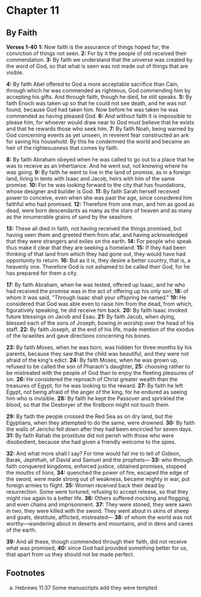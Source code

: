 # Chapter 11

## By Faith

**Verses 1-40**
**1:** Now faith is the assurance of things hoped for, the conviction of things not seen.
**2:** For by it the people of old received their commendation.
**3:** By faith we understand that the universe was created by the word of God, so that what is seen was not made out of things that are visible.

**4:** By faith Abel offered to God a more acceptable sacrifice than Cain, through which he was commended as righteous, God commending him by accepting his gifts. And through faith, though he died, he still speaks.
**5:** By faith Enoch was taken up so that he could not see death, and he was not found, because God had taken him. Now before he was taken he was commended as having pleased God.
**6:** And without faith it is impossible to please him, for whoever would draw near to God must believe that he exists and that he rewards those who seek him.
**7:** By faith Noah, being warned by God concerning events as yet unseen, in reverent fear constructed an ark for saving his household. By this he condemned the world and became an heir of the righteousness that comes by faith.

**8:** By faith Abraham obeyed when he was called to go out to a place that he was to receive as an inhertiance. And he went out, not knowing where he was going.
**9:** By faith he went to live in the land of promise, as in a foreign land, living in tents with Isaac and Jacob, heirs with him of the same promise.
**10:** For he was looking forward to the city that has foundations, whose designer and builder is God.
**11:** By faith Sarah herself received power to conceive, even when she was past the age, since considered him faithful who had promised.
**12:** Therefore from one man, and him as good as dead, were born descendants as many as the stars of heaven and as many as the innumerable grains of sand by the seashore.

**13:** These all died in faith, not having received the things promised, but having seen them and greeted them from afar, and having acknowledged that they were strangers and exiles on the earth.
**14:** For people who speak thus make it clear that they are seeking a homeland.
**15:** If they had been thinking of that land from which they had gone out, they would have had opportunity to return.
**16:** But as it is, they desire a better country, that is, a heavenly one. Therefore God is not ashamed to be called their God, for he has prepared for them a city.

**17:** By faith Abraham, when he was tested, offered up Isaac, and he who had received the promise was in the act of offering up his only son,
**18:** of whom it was said, "Through Isaac shall your offspring be named."
**19:** He considered that God was able even to raise him from the dead, from which, figuratively speaking, he did receive him back.
**20:** By faith Isaac invoked future blessings on Jacob and Esau.
**21:** By faith Jacob, when dying, blessed each of the sons of Joseph, bowing in worship over the head of his staff.
**22:** By faith Joseph, at the end of his life, made mention of the exodus of the Israelites and gave directions concerning his bones.

**23:** By faith Moses, when he was born, was hidden for three months by his parents, because they saw that the child was beautiful, and they were not afraid of the king's edict.
**24:** By faith Moses, when he was grown up, refused to be called the son of Pharaoh's daughter,
**25:** choosing rather to be mistreated with the people of God than to enjoy the fleeting pleasures of sin.
**26:** He considered the reproach of Christ greater wealth than the treasures of Egypt, for he was looking to the reward.
**27:** By faith he left Egypt, not being afraid of the anger of the king, for he endured as seeing him who is invisible.
**28:** By faith he kept the Passover and sprinkled the blood, so that the Destoryer of the firstborn might not touch them.

**29:** By faith the people crossed the Red Sea as on dry land, but the Egyptians, when they attempted to do the same, were drowned.
**30:** By faith the walls of Jericho fell down after they had been encircled for seven days.
**31:** By faith Rahab the prostitute did not perish with those who were disobedient, because she had given a friendly welcome to the spies.

**32:** And what more shall I say? For time would fail me to tell of Gideon, Barak, Jephthah, of David and Samuel and the prophets—
**33:** who through faith conquered kingdoms, enforced justice, obtained promises, stopped the mouths of lions,
**34:** quenched the power of fire, escaped the edge of the sword, were made strong out of weakness, became mighty in war, put foreign armies to flight.
**35:** Women received back their dead by resurrection. Some were tortured, refusing to accept release, so that they might rise again to a better life.
**36:** Others suffered mocking and flogging, and even chains and imprisonment.
**37:** They were stoned, they were sawn in two, they were killed with the sword. They went about in skins of sheep and goats, destitute, afflicted, mistreated—
**38:** of whom the world was not worthy—wandering about in deserts and mountains, and in dens and caves of the earth.

**39:** And all these, though commended through their faith, did not receive what was promised,
**40:** since God had provided something better for us, that apart from us they should not be made perfect.

## Footnotes

<ol type='a'>
	<li>Hebrews 11:37 Some manuscripts add they were tempted</li>
</ol>
